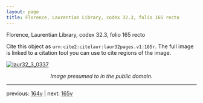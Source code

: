 ```yaml
---
layout: page
title: Florence, Laurentian Library, codex 32.3, folio 165 recto
---
```


Florence, Laurentian Library, codex 32.3, folio 165 recto

Cite this object as `urn:cite2:citelaur:laur32pages.v1:165r`.  The full image is linked to a citation tool you can use to cite regions of the image.

[![laur32_3_0337](http://www.homermultitext.org/iipsrv?IIIF=/project/homer/pyramidal/deepzoom/citelaur/laur32imgs/v1/laur32_3_0337.tif/full/800,/0/default.jpg)](http://www.homermultitext.org/ict2/?urn=urn:cite2:citelaur:laur32imgs.v1:laur32_3_0337) 

<p style="text-align: center; font-style: italic;">Image presumed to in the public domain.</p>

---

previous: [164v](../164v/) | next: [165v](../165v/)